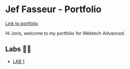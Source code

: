 # Jef Fasseur - Portfolio
[Link to portfolio](https://github.com/jeffasseur/2IMD-webtechadvanced-portfolio/)

Hi Joris, welcome to my portfolio for Webtech Advanced.

## Labs 👨‍🔬
* [LAB 1](https://github.com/jeffasseur/2IMD-webtechadvanced-portfolio/tree/main/lab1%20-%20git)
